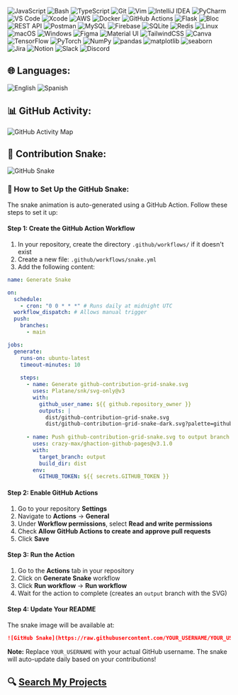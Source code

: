 ![JavaScript](https://img.shields.io/badge/JavaScript-F7DF1E?style=flat&logo=javascript&logoColor=black) ![Bash](https://img.shields.io/badge/Bash-4EAA25?style=flat&logo=gnubash&logoColor=white) ![TypeScript](https://img.shields.io/badge/TypeScript-3178C6?style=flat&logo=typescript&logoColor=white) ![Git](https://img.shields.io/badge/Git-F05032?style=flat&logo=git&logoColor=white) ![Vim](https://img.shields.io/badge/Vim-019733?style=flat&logo=vim&logoColor=white) ![IntelliJ IDEA](https://img.shields.io/badge/IntelliJ_IDEA-000000?style=flat&logo=intellijidea&logoColor=white) ![PyCharm](https://img.shields.io/badge/PyCharm-000000?style=flat&logo=pycharm&logoColor=white) ![VS Code](https://img.shields.io/badge/VS_Code-007ACC?style=flat&logo=visual-studio-code&logoColor=white) ![Xcode](https://img.shields.io/badge/Xcode-147EFB?style=flat&logo=xcode&logoColor=white) ![AWS](https://img.shields.io/badge/AWS-232F3E?style=flat&logo=amazon-aws&logoColor=white) ![Docker](https://img.shields.io/badge/Docker-2496ED?style=flat&logo=docker&logoColor=white) ![GitHub Actions](https://img.shields.io/badge/GitHub_Actions-2088FF?style=flat&logo=github-actions&logoColor=white) ![Flask](https://img.shields.io/badge/Flask-000000?style=flat&logo=flask&logoColor=white) ![Bloc](https://img.shields.io/badge/Bloc-6A1B9A?style=flat&logo=flutter&logoColor=white) ![REST API](https://img.shields.io/badge/REST_API-000000?style=flat&logo=json&logoColor=white) ![Postman](https://img.shields.io/badge/Postman-FF6C37?style=flat&logo=postman&logoColor=white) ![MySQL](https://img.shields.io/badge/MySQL-4479A1?style=flat&logo=mysql&logoColor=white) ![Firebase](https://img.shields.io/badge/Firebase-FFCA28?style=flat&logo=firebase&logoColor=white) ![SQLite](https://img.shields.io/badge/SQLite-003B57?style=flat&logo=sqlite&logoColor=white) ![Redis](https://img.shields.io/badge/Redis-DC382D?style=flat&logo=redis&logoColor=white) ![Linux](https://img.shields.io/badge/Linux-FCC624?style=flat&logo=linux&logoColor=black) ![macOS](https://img.shields.io/badge/macOS-000000?style=flat&logo=apple&logoColor=white) ![Windows](https://img.shields.io/badge/Windows-0078D6?style=flat&logo=windows&logoColor=white) ![Figma](https://img.shields.io/badge/Figma-F24E1E?style=flat&logo=figma&logoColor=white) ![Material UI](https://img.shields.io/badge/Material_UI-0081CB?style=flat&logo=mui&logoColor=white) ![TailwindCSS](https://img.shields.io/badge/Tailwind_CSS-06B6D4?style=flat&logo=tailwind-css&logoColor=white) ![Canva](https://img.shields.io/badge/Canva-00C4CC?style=flat&logo=canva&logoColor=white) ![TensorFlow](https://img.shields.io/badge/TensorFlow-FF6F00?style=flat&logo=tensorflow&logoColor=white) ![PyTorch](https://img.shields.io/badge/PyTorch-EE4C2C?style=flat&logo=pytorch&logoColor=white) ![NumPy](https://img.shields.io/badge/NumPy-013243?style=flat&logo=numpy&logoColor=white) ![pandas](https://img.shields.io/badge/pandas-150458?style=flat&logo=pandas&logoColor=white) ![matplotlib](https://img.shields.io/badge/Matplotlib-11557c?style=flat&logo=plotly&logoColor=white) ![seaborn](https://img.shields.io/badge/Seaborn-9E9E9E?style=flat) ![Jira](https://img.shields.io/badge/Jira-0052CC?style=flat&logo=jira&logoColor=white) ![Notion](https://img.shields.io/badge/Notion-000000?style=flat&logo=notion&logoColor=white) ![Slack](https://img.shields.io/badge/Slack-4A154B?style=flat&logo=slack&logoColor=white) ![Discord](https://img.shields.io/badge/Discord-5865F2?style=flat&logo=discord&logoColor=white)

## 🌐 Languages:
![English](https://img.shields.io/badge/🇺🇸%20English-Native-blue?style=flat&logo=googletranslate&logoColor=white) ![Spanish](https://img.shields.io/badge/🇪🇸%20Spanish-Native-red?style=flat&logo=googletranslate&logoColor=white)

## 📊 GitHub Activity:
![GitHub Activity Map](https://github-profile-summary-cards.vercel.app/api/cards/profile-details?username=JayR1031&theme=github_dark)

## 🐍 Contribution Snake:
![GitHub Snake](https://raw.githubusercontent.com/JayR1031/JayR1031/output/github-contribution-grid-snake.svg)

### 🔧 How to Set Up the GitHub Snake:

The snake animation is auto-generated using a GitHub Action. Follow these steps to set it up:

#### Step 1: Create the GitHub Action Workflow

1. In your repository, create the directory `.github/workflows/` if it doesn't exist
2. Create a new file: `.github/workflows/snake.yml`
3. Add the following content:

```yaml
name: Generate Snake

on:
  schedule:
    - cron: "0 0 * * *" # Runs daily at midnight UTC
  workflow_dispatch: # Allows manual trigger
  push:
    branches:
      - main

jobs:
  generate:
    runs-on: ubuntu-latest
    timeout-minutes: 10
    
    steps:
      - name: Generate github-contribution-grid-snake.svg
        uses: Platane/snk/svg-only@v3
        with:
          github_user_name: ${{ github.repository_owner }}
          outputs: |
            dist/github-contribution-grid-snake.svg
            dist/github-contribution-grid-snake-dark.svg?palette=github-dark
            
      - name: Push github-contribution-grid-snake.svg to output branch
        uses: crazy-max/ghaction-github-pages@v3.1.0
        with:
          target_branch: output
          build_dir: dist
        env:
          GITHUB_TOKEN: ${{ secrets.GITHUB_TOKEN }}
```

#### Step 2: Enable GitHub Actions

1. Go to your repository **Settings**
2. Navigate to **Actions** → **General**
3. Under **Workflow permissions**, select **Read and write permissions**
4. Check **Allow GitHub Actions to create and approve pull requests**
5. Click **Save**

#### Step 3: Run the Action

1. Go to the **Actions** tab in your repository
2. Click on **Generate Snake** workflow
3. Click **Run workflow** → **Run workflow**
4. Wait for the action to complete (creates an `output` branch with the SVG)

#### Step 4: Update Your README

The snake image will be available at:
```markdown
![GitHub Snake](https://raw.githubusercontent.com/YOUR_USERNAME/YOUR_USERNAME/output/github-contribution-grid-snake.svg)
```

**Note:** Replace `YOUR_USERNAME` with your actual GitHub username. The snake will auto-update daily based on your contributions!

## 🔍 [Search My Projects](https://github.com/search?q=user:JayR1031+)
